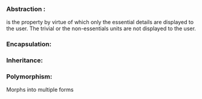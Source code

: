 ### Abstraction :

is the property by virtue of which only the essential details are displayed 
to the user.
The trivial or the non-essentials units are not displayed to the user. 

### Encapsulation:


### Inheritance:

### Polymorphism:
Morphs into multiple forms 
